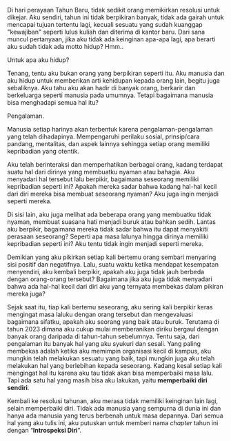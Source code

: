 Di hari perayaan Tahun Baru, tidak sedikit orang memikirkan resolusi untuk dikejar. Aku sendiri, tahun ini tidak berpikiran banyak, tidak ada gairah untuk mencapai tujuan tertentu lagi, kecuali sesuatu yang sudah kuanggap "kewajiban" seperti lulus kuliah dan diterima di kantor baru. Dari sana muncul pertanyaan, jika aku tidak ada keinginan apa-apa lagi, apa berarti aku sudah tidak ada motto hidup? Hmm..

Untuk apa aku hidup?

Tenang, tentu aku bukan orang yang berpikiran seperti itu. Aku manusia dan aku hidup untuk memberikan arti kehidupan kepada orang lain, begitu juga sebaliknya. Aku tahu aku akan hadir di banyak orang, berkarir dan berkeluarga seperti manusia pada umumnya. Tetapi bagaimana manusia bisa menghadapi semua hal itu?

Pengalaman.

Manusia setiap harinya akan terbentuk karena pengalaman-pengalaman yang telah dihadapinya. Mempengaruhi perilaku sosial, prinsip/cara pandang, mentalitas, dan aspek lainnya sehingga setiap orang memiliki kepribadian yang otentik.

Aku telah berinteraksi dan memperhatikan berbagai orang, kadang terdapat suatu hal dari dirinya yang membuatku nyaman atau bahagia. Aku menyadari hal tersebut lalu berpikir, bagaimana seseorang memiliki kepribadian seperti ini? Apakah mereka sadar bahwa kadang hal-hal kecil dari diri mereka bisa membuat seseorang nyaman? Aku juga ingin menjadi seperti mereka.

Di sisi lain, aku juga melihat ada beberapa orang yang membuatku tidak nyaman, membuat suasana hati menjadi buruk atau bahkan sedih. Lantas aku berpikir, bagaimana mereka tidak sadar bahwa itu dapat menyakiti perasaan seseorang? Seperti apa masa lalunya hingga dirinya memiliki kepribadian seperti ini? Aku tentu tidak ingin menjadi seperti mereka.

Demikian yang aku pikirkan setiap kali bertemu orang sembari menyaring sisi positif dan negatifnya. Lalu, suatu waktu ketika mendapat kesempatan menyendiri, aku kembali berpikir, apakah aku juga tidak jauh berbeda dengan orang-orang tersebut? Bagaimana jika aku juga tidak menyadari bahwa ada hal-hal kecil dari diri aku yang ternyata membekas dalam pikiran mereka juga?

Sejak saat itu, tiap kali bertemu seseorang, aku sering kali berpikir keras mengingat masa laluku dengan orang tersebut dan mengevaluasi bagaimana sifatku, apakah aku seorang yang baik atau buruk. Terutama di tahun 2023 dimana aku cukup mulai memberanikan diriku bergaul dengan banyak orang daripada di tahun-tahun sebelumnya. Tentu saja, dari pengalaman itu banyak hal yang aku syukuri dan sesali. Yang paling membekas adalah ketika aku memimpin organisasi kecil di kampus, aku mungkin telah melakukan sesuatu yang baik, tapi mungkin juga aku telah melakukan hal yang berlebihan kepada seseorang. Kadang kesal setiap kali mengingat hal itu karena aku tau tidak akan bisa memperbaiki masa lalu. Tapi ada satu hal yang masih bisa aku lakukan, yaitu **memperbaiki diri sendiri**.

Kembali ke resolusi tahunan, aku merasa tidak memiliki keinginan lain lagi, selain memperbaiki diri. Tidak ada manusia yang sempurna di dunia ini dan hanya ada manusia yang terus berbenah untuk masa depannya. Dari semua hal yang aku tulis ini, aku putuskan untuk memberi nama _chapter_ tahun ini dengan “**Introspeksi Diri**”.
